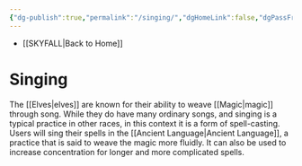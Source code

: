```yaml
---
{"dg-publish":true,"permalink":"/singing/","dgHomeLink":false,"dgPassFrontmatter":false}
---
```


- [[SKYFALL|Back to Home]]

# Singing
The [[Elves|elves]] are known for their ability to weave [[Magic|magic]] through song. While they do have many ordinary songs, and singing is a typical practice in other races, in this context it is a form of spell-casting. Users will sing their spells in the [[Ancient Language|Ancient Language]], a practice that is said to weave the magic more fluidly. It can also be used to increase concentration for longer and more complicated spells. 
